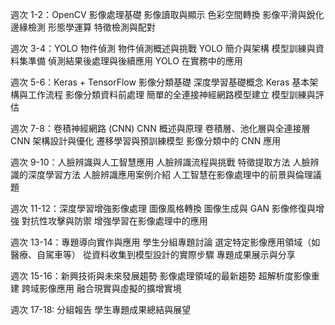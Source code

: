 週次 1-2：OpenCV 影像處理基礎
影像讀取與顯示
色彩空間轉換
影像平滑與銳化
邊緣檢測
形態學運算
特徵檢測與配對

週次 3-4：YOLO 物件偵測
物件偵測概述與挑戰
YOLO 簡介與架構
模型訓練與資料集準備
偵測結果後處理與後續應用
YOLO 在實務中的應用

週次 5-6：Keras + TensorFlow 影像分類基礎
深度學習基礎概念
Keras 基本架構與工作流程
影像分類資料前處理
簡單的全連接神經網路模型建立
模型訓練與評估

週次 7-8：卷積神經網路 (CNN)
CNN 概述與原理
卷積層、池化層與全連接層
CNN 架構設計與優化
遷移學習與預訓練模型
影像分類中的 CNN 應用

週次 9-10：人臉辨識與人工智慧應用
人臉辨識流程與挑戰
特徵提取方法
人臉辨識的深度學習方法
人臉辨識應用案例介紹
人工智慧在影像處理中的前景與倫理議題

週次 11-12：深度學習增強影像處理
圖像風格轉換
圖像生成與 GAN
影像修復與增強
對抗性攻擊與防禦
增強學習在影像處理中的應用

週次 13-14：專題導向實作與應用
學生分組專題討論
選定特定影像應用領域（如醫療、自駕車等）
從資料收集到模型設計的實際步驟
專題成果展示與分享

週次 15-16：新興技術與未來發展趨勢
影像處理領域的最新趨勢
超解析度影像重建
跨域影像應用
融合現實與虛擬的擴增實境

週次 17-18: 分組報告
學生專題成果總結與展望
